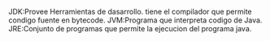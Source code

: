 JDK:Provee Herramientas de dasarrollo. tiene el compilador que permite condigo fuente en bytecode.
JVM:Programa que interpreta codigo de Java.
JRE:Conjunto de programas que permite la ejecucion del programa java.
